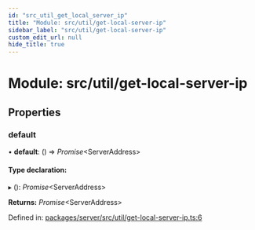 ```yaml
---
id: "src_util_get_local_server_ip"
title: "Module: src/util/get-local-server-ip"
sidebar_label: "src/util/get-local-server-ip"
custom_edit_url: null
hide_title: true
---
```


# Module: src/util/get-local-server-ip

## Properties

### default

• **default**: () => *Promise*<ServerAddress\>

#### Type declaration:

▸ (): *Promise*<ServerAddress\>

**Returns:** *Promise*<ServerAddress\>

Defined in: [packages/server/src/util/get-local-server-ip.ts:6](https://github.com/xr3ngine/xr3ngine/blob/7650c2bea/packages/server/src/util/get-local-server-ip.ts#L6)

